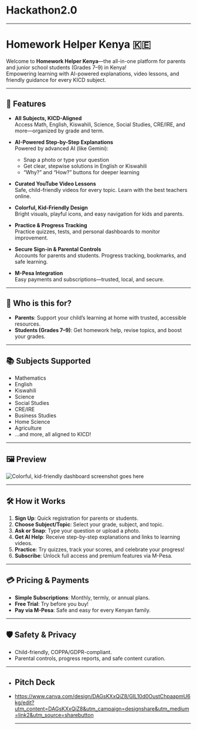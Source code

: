 # Hackathon2.0
---
# Homework Helper Kenya 🇰🇪 

Welcome to **Homework Helper Kenya**—the all-in-one platform for parents and junior school students (Grades 7–9) in Kenya!  
Empowering learning with AI-powered explanations, video lessons, and friendly guidance for every KICD subject.

---

## 🚀 Features

- **All Subjects, KICD-Aligned**  
  Access Math, English, Kiswahili, Science, Social Studies, CRE/IRE, and more—organized by grade and term.

- **AI-Powered Step-by-Step Explanations**  
  Powered by advanced AI (like Gemini):  
  - Snap a photo or type your question  
  - Get clear, stepwise solutions in English or Kiswahili  
  - “Why?” and “How?” buttons for deeper learning

- **Curated YouTube Video Lessons**  
  Safe, child-friendly videos for every topic. Learn with the best teachers online.

- **Colorful, Kid-Friendly Design**  
  Bright visuals, playful icons, and easy navigation for kids and parents.

- **Practice & Progress Tracking**  
  Practice quizzes, tests, and personal dashboards to monitor improvement.

- **Secure Sign-in & Parental Controls**  
  Accounts for parents and students. Progress tracking, bookmarks, and safe learning.

- **M-Pesa Integration**  
  Easy payments and subscriptions—trusted, local, and secure.

---

## 🎯 Who is this for?

- **Parents**: Support your child’s learning at home with trusted, accessible resources.
- **Students (Grades 7–9)**: Get homework help, revise topics, and boost your grades.

---

## 📚 Subjects Supported

- Mathematics
- English
- Kiswahili
- Science
- Social Studies
- CRE/IRE
- Business Studies
- Home Science
- Agriculture
- ...and more, all aligned to KICD!

---

## 🖼️ Preview

![Colorful, kid-friendly dashboard screenshot goes here](assets/demo-dashboard.png)

---

## 🛠️ How it Works

1. **Sign Up**: Quick registration for parents or students.
2. **Choose Subject/Topic**: Select your grade, subject, and topic.
3. **Ask or Snap**: Type your question or upload a photo.
4. **Get AI Help**: Receive step-by-step explanations and links to learning videos.
5. **Practice**: Try quizzes, track your scores, and celebrate your progress!
6. **Subscribe**: Unlock full access and premium features via M-Pesa.

---

## 💳 Pricing & Payments

- **Simple Subscriptions**: Monthly, termly, or annual plans.
- **Free Trial**: Try before you buy!
- **Pay via M-Pesa**: Safe and easy for every Kenyan family.

---

## 🛡️ Safety & Privacy

- Child-friendly, COPPA/GDPR-compliant.
- Parental controls, progress reports, and safe content curation.

---

- ## Pitch Deck
- https://www.canva.com/design/DAGsKXxQjZ8/GIL10d0OustChpaapmU6kg/edit?utm_content=DAGsKXxQjZ8&utm_campaign=designshare&utm_medium=link2&utm_source=sharebutton

  ---
